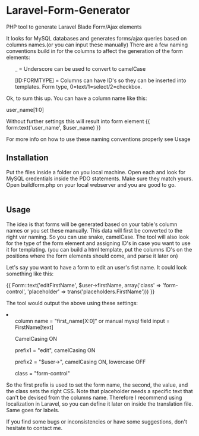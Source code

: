 Laravel-Form-Generator
======================

PHP tool to generate Laravel Blade Form/Ajax elements

It looks for MySQL databases and generates forms/ajax queries based on columns names.(or you can input these manually)
There are a few naming conventions build in for the columns to affect the generation of the form elements:
<br/>
<ul> _ = Underscore can be used to convert to camelCase</ul>
<ul> [ID:FORMTYPE] = Columns can have ID's so they can be inserted into templates. Form type, 0=text/1=select/2=checkbox.</ul>
</li> 
 Ok, to sum this up. You can have a column name like this:
 
 user_name[1:0]
 
 Without further settings this will result into form element {{ form:text('user_name', $user_name) }}
 
 For more info on how to use these naming conventions properly see Usage
 

<h2>Installation</h2>
Put the files inside a folder on you local machine. Open each and look for MySQL credentials inside the PDO statements. 
Make sure they match yours. Open buildform.php on your local webserver and you are good to go.
<br/><br/>
<h2>Usage</h2>
The idea is that forms will be generated based on your table's column names or you set these manually. This data will first be converted to the right var naming. So you can use snake, camelCase. The tool will also look for the type of the form element and assigning ID's in case you want to use it for templating. (you can build a html template, put the columns ID's on the positions where the form elements should come, and parse it later on)

Let's say you want to have a form to edit an user's fist name. It could look something like this:

{{ Form::text('editFirstName', $user->firstName, array('class' => 'form-control', 'placeholder' => trans('placeholders.FirstName'))) }}

The tool would output the above using these settings:<br/>
<li>
<ul>column name = "first_name[X:0]" or manual mysql field input = FirstName[text]</ul>
<ul>CamelCasing ON</ul>
<ul>prefix1 = "edit", camelCasing ON</ul>
<ul>prefix2 = "$user->", camelCasing ON, lowercase OFF</ul>
<ul>class = "form-control"</ul>
</li>

So the first prefix is used to set the form name, the second, the value, and the class sets the right CSS. Note that placeholder needs a specific text that can't be devised from the columns name. Therefore I recommend using localization in Laravel, so you can define it later on inside the translation file. Same goes for labels.

If you find some bugs or inconsistencies or have some suggestions, don't hesitate to contact me. 


